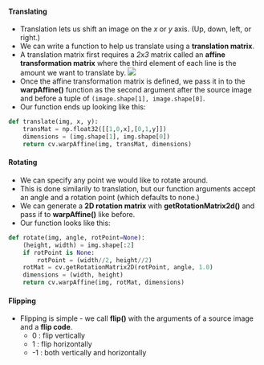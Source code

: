 #### Translating
- Translation lets us shift an image on the *x* or *y* axis. (Up, down, left, or right.)
- We can write a function to help us translate using a **translation matrix**.
- A translation matrix first requires a *2x3* matrix called an **affine transformation matrix** where the third element of each line is the amount we want to translate by.
 ![](https://929687.smushcdn.com/2407837/wp-content/uploads/2021/01/opencv_translate_matrix.png?size=348x140&lossy=1&strip=1&webp=1)
- Once the affine transformation matrix is defined, we pass it in to the **warpAffine()** function as the second argument after the source image and before a tuple of `(image.shape[1], image.shape[0]`.
- Our function ends up looking like this:
```python
def translate(img, x, y):
	transMat = np.float32([[1,0,x],[0,1,y]])
	dimensions = (img.shape[1], img.shape[0])
	return cv.warpAffine(img, transMat, dimensions)	
```

#### Rotating
- We can specify any point we would like to rotate around.
- This is done similarily to translation, but our function arguments accept an angle and a rotation point (which defaults to none.)
- We can generate a **2D rotation matrix** with **getRotationMatrix2d()** and pass if to **warpAffine()** like before.
- Our function looks like this:
```python
def rotate(img, angle, rotPoint=None):
	(height, width) = img.shape[:2]
	if rotPoint is None:
		rotPoint = (width//2, height//2)
	rotMat = cv.getRotationMatrix2D(rotPoint, angle, 1.0)
	dimensions = (width, height)
	return cv.warpAffine(img, rotMat, dimensions)
```

#### Flipping
- Flipping is simple - we call **flip()** with the arguments of a source image and a **flip code**.
	- 0 : flip vertically
	- 1 : flip horizontally
	- -1 : both vertically and horizontally
